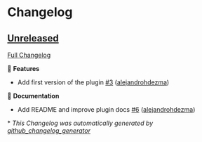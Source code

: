 # Changelog

## [Unreleased](https://github.com/alejandrohdezma/sbt-codecov/tree/HEAD)

[Full Changelog](https://github.com/alejandrohdezma/sbt-codecov/compare/cfb2974fee74c72d5fc561e7af25b34e1cdec35e...HEAD)

🚀 **Features**

- Add first version of the plugin [\#3](https://github.com/alejandrohdezma/sbt-codecov/pull/3) ([alejandrohdezma](https://github.com/alejandrohdezma))

📘 **Documentation**

- Add README and improve plugin docs [\#6](https://github.com/alejandrohdezma/sbt-codecov/pull/6) ([alejandrohdezma](https://github.com/alejandrohdezma))



\* *This Changelog was automatically generated by [github_changelog_generator](https://github.com/github-changelog-generator/github-changelog-generator)*

